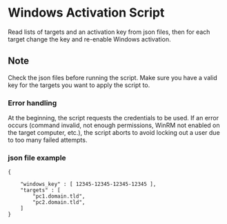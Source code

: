 # Windows Activation Script

Read lists of targets and an activation key from json files, then for each target change the key and re-enable Windows activation.

## Note

Check the json files before running the script. Make sure you have a valid key for the targets you want to apply the script to.

### Error handling

At the beginning, the script requests the credentials to be used. If an error occurs (command invalid, not enough permissions, WinRM not enabled on the target computer, etc.), the script aborts to avoid locking out a user due to too many failed attempts.

### json file example

```
{
	
	"windows_key" : [ 12345-12345-12345-12345 ],
	"targets" : [
		"pc1.domain.tld",
		"pc2.domain.tld",
	]
}
```
